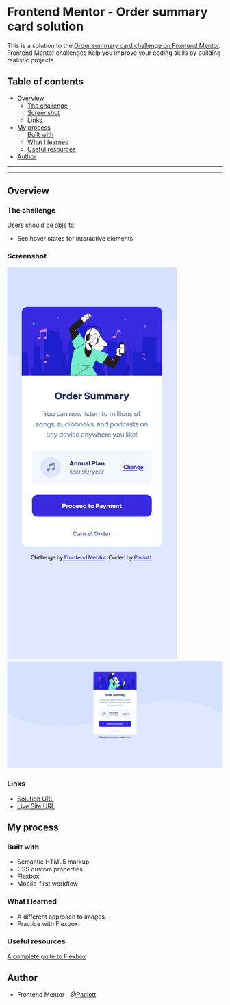 # Frontend Mentor - Order summary card solution

This is a solution to the [Order summary card challenge on Frontend Mentor](https://www.frontendmentor.io/challenges/order-summary-component-QlPmajDUj). Frontend Mentor challenges help you improve your coding skills by building realistic projects.

## Table of contents

- [Overview](#overview)
  - [The challenge](#the-challenge)
  - [Screenshot](#screenshot)
  - [Links](#links)
- [My process](#my-process)
  - [Built with](#built-with)
  - [What I learned](#what-i-learned)
  - [Useful resources](#useful-resources)
- [Author](#author)

---

---

## Overview

### The challenge

Users should be able to:

- See hover states for interactive elements

### Screenshot

![Mobile preview](/screenshots/Mobile-preview.png)
![Desktop preview](/screenshots/Desktop-preview.png)

### Links

- [Solution URL](https://github.com/Paciott/order-summary-component)
- [Live Site URL](https://paciott.github.io/order-summary-component/)

## My process

### Built with

- Semantic HTML5 markup
- CSS custom properties
- Flexbox
- Mobile-first workflow

### What I learned

- A different approach to images.
- Practice with Flexbox.

### Useful resources

[A complete guite to Flexbox](https://css-tricks.com/snippets/css/a-guide-to-flexbox/)

## Author

- Frontend Mentor - [@Paciott](https://www.frontendmentor.io/profile/Paciott)
